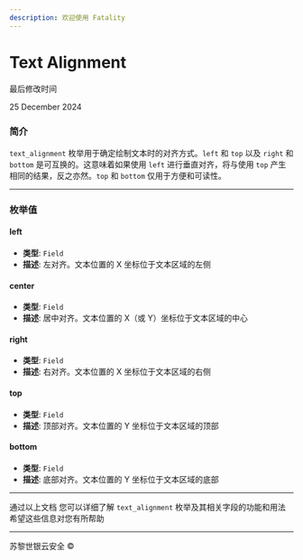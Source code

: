 ```yaml
---
description: 欢迎使用 Fatality
---
```


# Text Alignment

最后修改时间

25 December 2024

### 简介

`text_alignment` 枚举用于确定绘制文本时的对齐方式。`left` 和 `top` 以及 `right` 和 `bottom` 是可互换的。这意味着如果使用 `left` 进行垂直对齐，将与使用 `top` 产生相同的结果，反之亦然。`top` 和 `bottom` 仅用于方便和可读性。

***

### 枚举值

#### left

* **类型**: `Field`
* **描述**: 左对齐。文本位置的 X 坐标位于文本区域的左侧

#### center

* **类型**: `Field`
* **描述**: 居中对齐。文本位置的 X（或 Y）坐标位于文本区域的中心

#### right

* **类型**: `Field`
* **描述**: 右对齐。文本位置的 X 坐标位于文本区域的右侧

#### top

* **类型**: `Field`
* **描述**: 顶部对齐。文本位置的 Y 坐标位于文本区域的顶部

#### bottom

* **类型**: `Field`
* **描述**: 底部对齐。文本位置的 Y 坐标位于文本区域的底部

***

通过以上文档 您可以详细了解 `text_alignment` 枚举及其相关字段的功能和用法 希望这些信息对您有所帮助

***

苏黎世银云安全 ©
